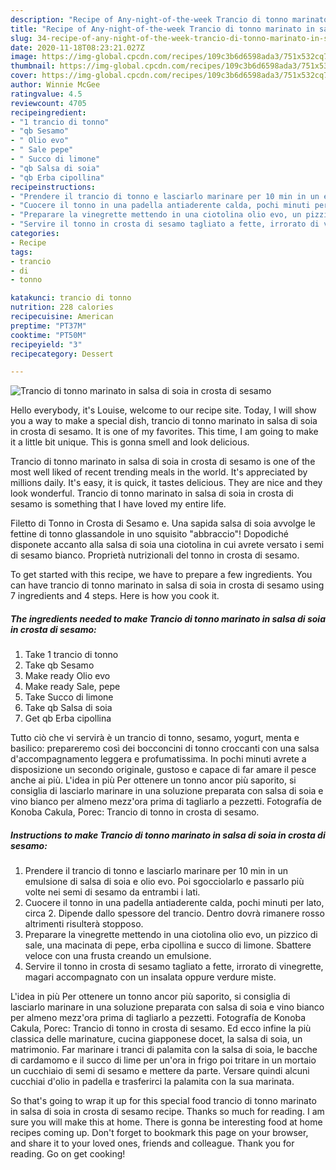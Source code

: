 ```yaml
---
description: "Recipe of Any-night-of-the-week Trancio di tonno marinato in salsa di soia in crosta di sesamo"
title: "Recipe of Any-night-of-the-week Trancio di tonno marinato in salsa di soia in crosta di sesamo"
slug: 34-recipe-of-any-night-of-the-week-trancio-di-tonno-marinato-in-salsa-di-soia-in-crosta-di-sesamo
date: 2020-11-18T08:23:21.027Z
image: https://img-global.cpcdn.com/recipes/109c3b6d6598ada3/751x532cq70/trancio-di-tonno-marinato-in-salsa-di-soia-in-crosta-di-sesamo-recipe-main-photo.jpg
thumbnail: https://img-global.cpcdn.com/recipes/109c3b6d6598ada3/751x532cq70/trancio-di-tonno-marinato-in-salsa-di-soia-in-crosta-di-sesamo-recipe-main-photo.jpg
cover: https://img-global.cpcdn.com/recipes/109c3b6d6598ada3/751x532cq70/trancio-di-tonno-marinato-in-salsa-di-soia-in-crosta-di-sesamo-recipe-main-photo.jpg
author: Winnie McGee
ratingvalue: 4.5
reviewcount: 4705
recipeingredient:
- "1 trancio di tonno"
- "qb Sesamo"
- " Olio evo"
- " Sale pepe"
- " Succo di limone"
- "qb Salsa di soia"
- "qb Erba cipollina"
recipeinstructions:
- "Prendere il trancio di tonno e lasciarlo marinare per 10 min in un emulsione di salsa di soia e olio evo. Poi sgocciolarlo e passarlo più volte nei semi di sesamo da entrambi i lati."
- "Cuocere il tonno in una padella antiaderente calda, pochi minuti per lato, circa 2. Dipende dallo spessore del trancio. Dentro dovrà rimanere rosso altrimenti risulterà stopposo."
- "Preparare la vinegrette mettendo in una ciotolina olio evo, un pizzico di sale, una macinata di pepe, erba cipollina e succo di limone. Sbattere veloce con una frusta creando un emulsione."
- "Servire il tonno in crosta di sesamo tagliato a fette, irrorato di vinegrette, magari accompagnato con un insalata oppure verdure miste."
categories:
- Recipe
tags:
- trancio
- di
- tonno

katakunci: trancio di tonno 
nutrition: 228 calories
recipecuisine: American
preptime: "PT37M"
cooktime: "PT50M"
recipeyield: "3"
recipecategory: Dessert

---
```



![Trancio di tonno marinato in salsa di soia in crosta di sesamo](https://img-global.cpcdn.com/recipes/109c3b6d6598ada3/751x532cq70/trancio-di-tonno-marinato-in-salsa-di-soia-in-crosta-di-sesamo-recipe-main-photo.jpg)

Hello everybody, it's Louise, welcome to our recipe site. Today, I will show you a way to make a special dish, trancio di tonno marinato in salsa di soia in crosta di sesamo. It is one of my favorites. This time, I am going to make it a little bit unique. This is gonna smell and look delicious.

Trancio di tonno marinato in salsa di soia in crosta di sesamo is one of the most well liked of recent trending meals in the world. It's appreciated by millions daily. It's easy, it is quick, it tastes delicious. They are nice and they look wonderful. Trancio di tonno marinato in salsa di soia in crosta di sesamo is something that I have loved my entire life.

Filetto di Tonno in Crosta di Sesamo e. Una sapida salsa di soia avvolge le fettine di tonno glassandole in uno squisito &#34;abbraccio&#34;! Dopodiché disponete accanto alla salsa di soia una ciotolina in cui avrete versato i semi di sesamo bianco. Proprietà nutrizionali del tonno in crosta di sesamo.


To get started with this recipe, we have to prepare a few ingredients. You can have trancio di tonno marinato in salsa di soia in crosta di sesamo using 7 ingredients and 4 steps. Here is how you cook it.

<!--inarticleads1-->

##### The ingredients needed to make Trancio di tonno marinato in salsa di soia in crosta di sesamo:

1. Take 1 trancio di tonno
1. Take qb Sesamo
1. Make ready  Olio evo
1. Make ready  Sale, pepe
1. Take  Succo di limone
1. Take qb Salsa di soia
1. Get qb Erba cipollina


Tutto ciò che vi servirà è un trancio di tonno, sesamo, yogurt, menta e basilico: prepareremo così dei bocconcini di tonno croccanti con una salsa d&#39;accompagnamento leggera e profumatissima. In pochi minuti avrete a disposizione un secondo originale, gustoso e capace di far amare il pesce anche ai più. L&#39;idea in più Per ottenere un tonno ancor più saporito, si consiglia di lasciarlo marinare in una soluzione preparata con salsa di soia e vino bianco per almeno mezz&#39;ora prima di tagliarlo a pezzetti. Fotografía de Konoba Cakula, Porec: Trancio di tonno in crosta di sesamo. 

<!--inarticleads2-->

##### Instructions to make Trancio di tonno marinato in salsa di soia in crosta di sesamo:

1. Prendere il trancio di tonno e lasciarlo marinare per 10 min in un emulsione di salsa di soia e olio evo. Poi sgocciolarlo e passarlo più volte nei semi di sesamo da entrambi i lati.
1. Cuocere il tonno in una padella antiaderente calda, pochi minuti per lato, circa 2. Dipende dallo spessore del trancio. Dentro dovrà rimanere rosso altrimenti risulterà stopposo.
1. Preparare la vinegrette mettendo in una ciotolina olio evo, un pizzico di sale, una macinata di pepe, erba cipollina e succo di limone. Sbattere veloce con una frusta creando un emulsione.
1. Servire il tonno in crosta di sesamo tagliato a fette, irrorato di vinegrette, magari accompagnato con un insalata oppure verdure miste.


L&#39;idea in più Per ottenere un tonno ancor più saporito, si consiglia di lasciarlo marinare in una soluzione preparata con salsa di soia e vino bianco per almeno mezz&#39;ora prima di tagliarlo a pezzetti. Fotografía de Konoba Cakula, Porec: Trancio di tonno in crosta di sesamo. Ed ecco infine la più classica delle marinature, cucina giapponese docet, la salsa di soia, un matrimonio. Far marinare i tranci di palamita con la salsa di soia, le bacche di cardamomo e il succo di lime per un&#39;ora in frigo poi tritare in un mortaio un cucchiaio di semi di sesamo e mettere da parte. Versare quindi alcuni cucchiai d&#39;olio in padella e trasferirci la palamita con la sua marinata. 

So that's going to wrap it up for this special food trancio di tonno marinato in salsa di soia in crosta di sesamo recipe. Thanks so much for reading. I am sure you will make this at home. There is gonna be interesting food at home recipes coming up. Don't forget to bookmark this page on your browser, and share it to your loved ones, friends and colleague. Thank you for reading. Go on get cooking!
